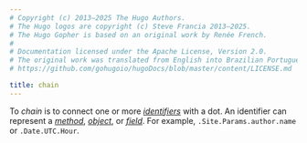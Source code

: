 ```yaml
---
# Copyright (c) 2013–2025 The Hugo Authors.
# The Hugo logos are copyright (c) Steve Francia 2013–2025.
# The Hugo Gopher is based on an original work by Renée French.
#
# Documentation licensed under the Apache License, Version 2.0.
# The original work was translated from English into Brazilian Portuguese.
# https://github.com/gohugoio/hugoDocs/blob/master/content/LICENSE.md

title: chain
---
```


To _chain_ is to connect one or more [_identifiers_](g) with a dot. An identifier can represent a [_method_](g), [_object_](g), or [_field_](g). For example, `.Site.Params.author.name` or `.Date.UTC.Hour`.
